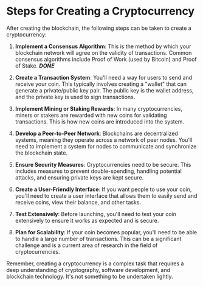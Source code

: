 # Steps for Creating a Cryptocurrency

After creating the blockchain, the following steps can be taken to create a cryptocurrency:

1. **Implement a Consensus Algorithm**: This is the method by which your blockchain network will agree on the validity of transactions. Common consensus algorithms include Proof of Work (used by Bitcoin) and Proof of Stake. ***DONE***

2. **Create a Transaction System**: You'll need a way for users to send and receive your coin. This typically involves creating a "wallet" that can generate a private/public key pair. The public key is the wallet address, and the private key is used to sign transactions.

3. **Implement Mining or Staking Rewards**: In many cryptocurrencies, miners or stakers are rewarded with new coins for validating transactions. This is how new coins are introduced into the system.

4. **Develop a Peer-to-Peer Network**: Blockchains are decentralized systems, meaning they operate across a network of peer nodes. You'll need to implement a system for nodes to communicate and synchronize the blockchain state.

5. **Ensure Security Measures**: Cryptocurrencies need to be secure. This includes measures to prevent double-spending, handling potential attacks, and ensuring private keys are kept secure.

6. **Create a User-Friendly Interface**: If you want people to use your coin, you'll need to create a user interface that allows them to easily send and receive coins, view their balance, and other tasks.

7. **Test Extensively**: Before launching, you'll need to test your coin extensively to ensure it works as expected and is secure.

8. **Plan for Scalability**: If your coin becomes popular, you'll need to be able to handle a large number of transactions. This can be a significant challenge and is a current area of research in the field of cryptocurrencies.

Remember, creating a cryptocurrency is a complex task that requires a deep understanding of cryptography, software development, and blockchain technology. It's not something to be undertaken lightly.